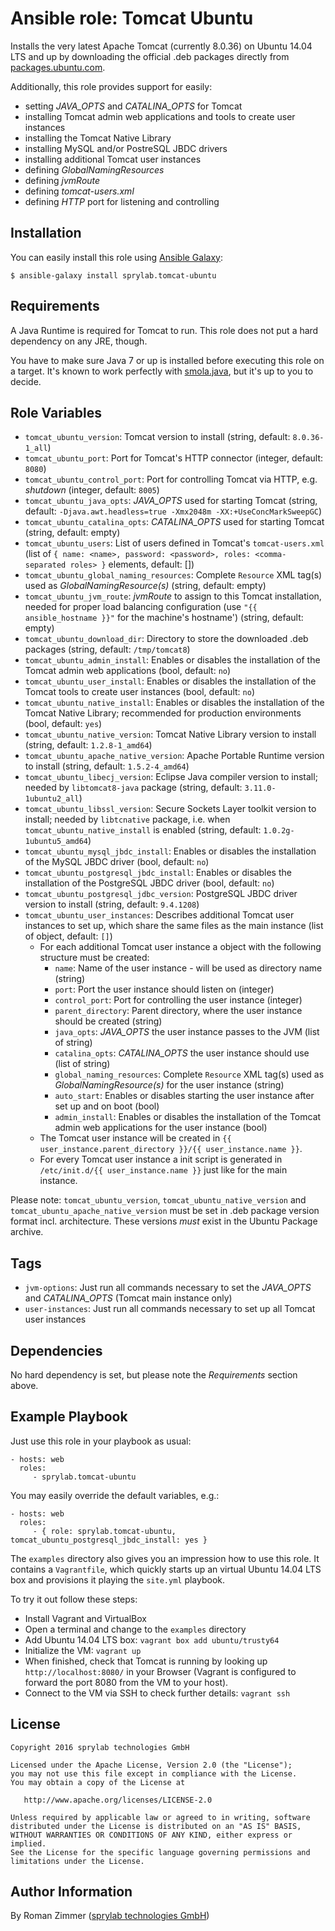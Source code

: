 Ansible role: Tomcat Ubuntu
===========================

Installs the very latest Apache Tomcat (currently 8.0.36) on Ubuntu 14.04 LTS and up by downloading the official .deb packages directly from [packages.ubuntu.com][1].

Additionally, this role provides support for easily:

* setting _JAVA_OPTS_ and _CATALINA_OPTS_ for Tomcat
* installing Tomcat admin web applications and tools to create user instances
* installing the Tomcat Native Library
* installing MySQL and/or PostreSQL JBDC drivers
* installing additional Tomcat user instances
* defining _GlobalNamingResources_
* defining _jvmRoute_
* defining _tomcat-users.xml_
* defining _HTTP_ port for listening and controlling

Installation
------------

You can easily install this role using [Ansible Galaxy][2]:

    $ ansible-galaxy install sprylab.tomcat-ubuntu

Requirements
------------

A Java Runtime is required for Tomcat to run. This role does not put a hard dependency on any JRE, though.

You have to make sure Java 7 or up is installed before executing this role on a target. It's known to work perfectly with [smola.java][3], but it's up to you to decide.

Role Variables
--------------

* `tomcat_ubuntu_version`: Tomcat version to install (string, default: `8.0.36-1_all`)
* `tomcat_ubuntu_port`: Port for Tomcat's HTTP connector (integer, default: `8080`)
* `tomcat_ubuntu_control_port`: Port for controlling Tomcat via HTTP, e.g. _shutdown_ (integer, default: `8005`)
* `tomcat_ubuntu_java_opts`: _JAVA_OPTS_ used for starting Tomcat (string, default: `-Djava.awt.headless=true -Xmx2048m -XX:+UseConcMarkSweepGC`)
* `tomcat_ubuntu_catalina_opts`: _CATALINA_OPTS_ used for starting Tomcat (string, default: empty)
* `tomcat_ubuntu_users`: List of users defined in Tomcat's `tomcat-users.xml` (list of `{ name: <name>, password: <password>, roles: <comma-separated roles> }` elements, default: [])
* `tomcat_ubuntu_global_naming_resources`: Complete `Resource` XML tag(s) used as _GlobalNamingResource(s)_ (string, default: empty)
* `tomcat_ubuntu_jvm_route`: _jvmRoute_ to assign to this Tomcat installation, needed for proper load balancing configuration (use `"{{ ansible_hostname }}"` for the machine's hostname') (string, default: empty)
* `tomcat_ubuntu_download_dir`: Directory to store the downloaded .deb packages (string, default: `/tmp/tomcat8`)
* `tomcat_ubuntu_admin_install`: Enables or disables the installation of the Tomcat admin web applications (bool, default: `no`)
* `tomcat_ubuntu_user_install`: Enables or disables the installation of the Tomcat tools to create user instances (bool, default: `no`)
* `tomcat_ubuntu_native_install`: Enables or disables the installation of the Tomcat Native Library; recommended for production environments (bool, default: `yes`)
* `tomcat_ubuntu_native_version`: Tomcat Native Library version to install (string, default: `1.2.8-1_amd64`)
* `tomcat_ubuntu_apache_native_version`: Apache Portable Runtime version to install (string, default: `1.5.2-4_amd64`)
* `tomcat_ubuntu_libecj_version`: Eclipse Java compiler version to install; needed by `libtomcat8-java` package (string, default: `3.11.0-1ubuntu2_all`)
* `tomcat_ubuntu_libssl_version`: Secure Sockets Layer toolkit version to install; needed by `libtcnative` package, i.e. when `tomcat_ubuntu_native_install` is enabled (string, default: `1.0.2g-1ubuntu5_amd64`)
* `tomcat_ubuntu_mysql_jbdc_install`: Enables or disables the installation of the MySQL JBDC driver (bool, default: `no`)
* `tomcat_ubuntu_postgresql_jbdc_install`: Enables or disables the installation of the PostgreSQL JBDC driver (bool, default: `no`)
* `tomcat_ubuntu_postgresql_jdbc_version`: PostgreSQL JBDC driver version to install (string, default: `9.4.1208`)
* `tomcat_ubuntu_user_instances`: Describes additional Tomcat user instances to set up, which share the same files as the main instance (list of object, default: `[]`)
  * For each additional Tomcat user instance a object with the following structure must be created:
    * `name`: Name of the user instance - will be used as directory name (string)
    * `port`: Port the user instance should listen on (integer)
    * `control_port`: Port for controlling the user instance (integer)
    * `parent_directory`: Parent directory, where the user instance should be created (string)
    * `java_opts`: _JAVA_OPTS_ the user instance passes to the JVM (list of string)
    * `catalina_opts`: _CATALINA_OPTS_ the user instance should use (list of string)
    * `global_naming_resources`: Complete `Resource` XML tag(s) used as _GlobalNamingResource(s)_ for the user instance (string)
    * `auto_start`: Enables or disables starting the user instance after set up and on boot (bool)
    * `admin_install`: Enables or disables the installation of the Tomcat admin web applications for the user instance (bool)
  * The Tomcat user instance will be created in `{{ user_instance.parent_directory }}/{{ user_instance.name }}`.
  * For every Tomcat user instance a init script is generated in `/etc/init.d/{{ user_instance.name }}` just like for the main instance.

Please note: `tomcat_ubuntu_version`, `tomcat_ubuntu_native_version` and `tomcat_ubuntu_apache_native_version` must
be set in .deb package version format incl. architecture. These versions *must* exist in the Ubuntu Package archive.

Tags
----

* `jvm-options`: Just run all commands necessary to set the _JAVA_OPTS_ and _CATALINA_OPTS_ (Tomcat main instance only)
* `user-instances`: Just run all commands necessary to set up all Tomcat user instances

Dependencies
------------

No hard dependency is set, but please note the _Requirements_ section above.

Example Playbook
----------------

Just use this role in your playbook as usual:

    - hosts: web
      roles:
         - sprylab.tomcat-ubuntu

You may easily override the default variables, e.g.:

    - hosts: web
      roles:
         - { role: sprylab.tomcat-ubuntu, tomcat_ubuntu_postgresql_jbdc_install: yes }


The `examples` directory also gives you an impression how to use this role. It contains a `Vagrantfile`,
which quickly starts up an virtual Ubuntu 14.04 LTS box and provisions it playing the `site.yml` playbook.

To try it out follow these steps:

* Install Vagrant and VirtualBox
* Open a terminal and change to the `examples` directory
* Add Ubuntu 14.04 LTS box:
    `vagrant box add ubuntu/trusty64`
* Initialize the VM:
    `vagrant up`
 * When finished, check that Tomcat is running by looking up `http://localhost:8080/` in your Browser
 (Vagrant is configured to forward the port 8080 from the VM to your host).
 * Connect to the VM via SSH to check further details:
    `vagrant ssh`

License
-------

    Copyright 2016 sprylab technologies GmbH

    Licensed under the Apache License, Version 2.0 (the "License");
    you may not use this file except in compliance with the License.
    You may obtain a copy of the License at

       http://www.apache.org/licenses/LICENSE-2.0

    Unless required by applicable law or agreed to in writing, software
    distributed under the License is distributed on an "AS IS" BASIS,
    WITHOUT WARRANTIES OR CONDITIONS OF ANY KIND, either express or implied.
    See the License for the specific language governing permissions and
    limitations under the License.

Author Information
------------------

By Roman Zimmer ([sprylab technologies GmbH][4])

  [1]: http://packages.ubuntu.com/search?keywords=tomcat8&searchon=names&suite=xenial&section=all
  [2]: https://galaxy.ansible.com/sprylab/tomcat-ubuntu/
  [3]: https://galaxy.ansible.com/smola/java/
  [4]: https://sprylab.com/
